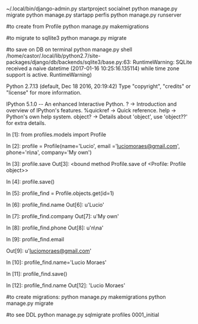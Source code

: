 ~/.local/bin/django-admin.py startproject socialnet
python manage.py migrate
python manage.py startapp perfis
python manage.py runserver

#to create from Profile
python manage.py makemigrations

#to migrate to sqllite3
python manage.py migrate

#to save on DB on terminal
python manage.py shell
/home/castor/.local/lib/python2.7/site-packages/django/db/backends/sqlite3/base.py:63: RuntimeWarning: SQLite received a naive datetime (2017-01-16 10:25:16.135114) while time zone support is active.
  RuntimeWarning)

Python 2.7.13 (default, Dec 18 2016, 20:19:42) 
Type "copyright", "credits" or "license" for more information.

IPython 5.1.0 -- An enhanced Interactive Python.
?         -> Introduction and overview of IPython's features.
%quickref -> Quick reference.
help      -> Python's own help system.
object?   -> Details about 'object', use 'object??' for extra details.

In [1]: from profiles.models import Profile

In [2]: profile = Profile(name='Lucio', email ='luciomoraes@gmail.com', phone='n\na', company='My own')

In [3]: profile.save
Out[3]: <bound method Profile.save of <Profile: Profile object>>

In [4]: profile.save()


In [5]: profile_find = Profile.objects.get(id=1)

In [6]: profile_find.name
Out[6]: u'Lucio'

In [7]: profile_find.company
Out[7]: u'My own'

In [8]: profile_find.phone
Out[8]: u'n\na'

In [9]: profile_find.email


Out[9]: u'luciomoraes@gmail.com'

In [10]: profile_find.name='Lucio Moraes'

In [11]: profile_find.save()

In [12]: profile_find.name
Out[12]: 'Lucio Moraes'


#to create migrations:
python manage.py makemigrations
python manage.py migrate

#to see DDL 
python manage.py sqlmigrate profiles 0001_initial


